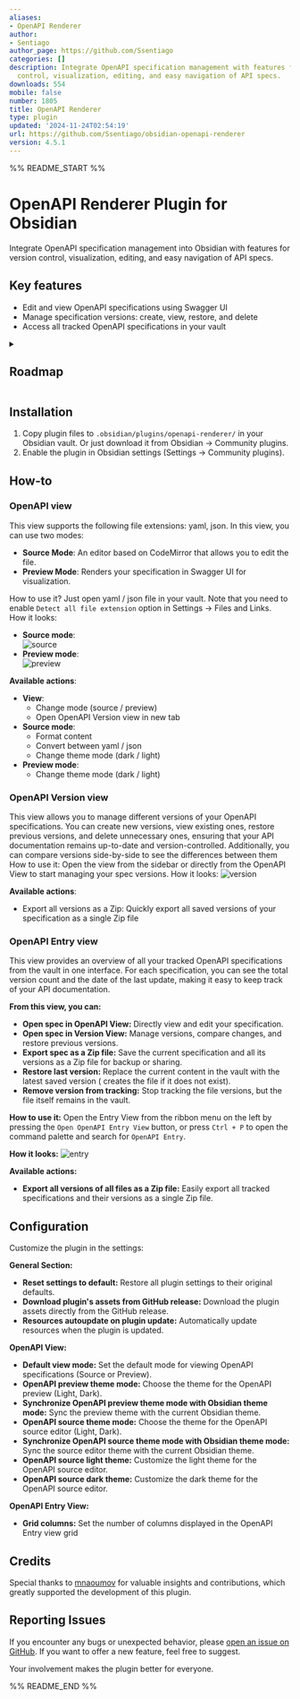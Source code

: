 ```yaml
---
aliases:
- OpenAPI Renderer
author:
- Sentiago
author_page: https://github.com/Ssentiago
categories: []
description: Integrate OpenAPI specification management with features for version
  control, visualization, editing, and easy navigation of API specs.
downloads: 554
mobile: false
number: 1805
title: OpenAPI Renderer
type: plugin
updated: '2024-11-24T02:54:19'
url: https://github.com/Ssentiago/obsidian-openapi-renderer
version: 4.5.1
---
```


%% README_START %%

# OpenAPI Renderer Plugin for Obsidian

Integrate OpenAPI specification management into Obsidian with features for version control,
visualization, editing, and easy navigation of API specs.

## Key features

- Edit and view OpenAPI specifications using Swagger UI
- Manage specification versions: create, view, restore, and delete
- Access all tracked OpenAPI specifications in your vault

<details>
  <summary><h2>Roadmap</h2></summary>

  - Enhance Version and Entry views  
 <s> Enhancing views with new features and improvements</s>  
  <s>Adding support for $ref links~</s>

</details>

## Installation

1. Copy plugin files to `.obsidian/plugins/openapi-renderer/` in your Obsidian vault. Or just
   download it from Obsidian -> Community plugins.
2. Enable the plugin in Obsidian settings (Settings → Community plugins).

## How-to

### OpenAPI view

This view supports the following file extensions: yaml, json.
In this view, you can use two modes:

- **Source Mode**: An editor based on CodeMirror that allows you to edit the file.
- **Preview Mode**: Renders your specification in Swagger UI for visualization.

How to use it? Just open yaml / json file in your vault. Note that you need to enable `Detect
all file extension` option in Settings -> Files and Links.  
How it looks:

- **Source mode**:  
  ![source](https://github.com/user-attachments/assets/d6e74610-6df6-49f6-8f4c-e28df1f92329)
- **Preview mode**:  
  ![preview](https://github.com/user-attachments/assets/526a9347-353c-4e6f-b004-eb9455f0da70)

**Available actions**:

- **View**:
    - Change mode (source / preview)
    - Open OpenAPI Version view in new tab
- **Source mode**:
    - Format content
    - Convert between yaml / json
    - Change theme mode (dark / light)
- **Preview mode**:
    - Change theme mode (dark / light)

### OpenAPI Version view

This view allows you to manage different versions of your OpenAPI specifications. You can create new
versions, view existing ones, restore previous versions, and delete unnecessary ones, ensuring that
your API documentation remains up-to-date and version-controlled. Additionally, you can compare
versions side-by-side to see the differences between them
How to use it: Open the view from the sidebar or directly from the OpenAPI View to start managing
your spec versions.
How it looks:
![version](https://github.com/user-attachments/assets/523016f1-243d-4119-9f84-b3960c467c66)

**Available actions**:

- Export all versions as a Zip: Quickly export all saved versions of your specification as a single
  Zip file

### OpenAPI Entry view

This view provides an overview of all your tracked OpenAPI specifications from the vault in one
interface. For each specification, you can see the total version count and the date of the last
update, making it easy to keep track of your API documentation.

**From this view, you can:**

- **Open spec in OpenAPI View:** Directly view and edit your specification.
- **Open spec in Version View:** Manage versions, compare changes, and restore previous versions.
- **Export spec as a Zip file:** Save the current specification and all its versions as a Zip file
  for backup or sharing.
- **Restore last version:** Replace the current content in the vault with the latest saved version (
  creates the file if it does not exist).
- **Remove version from tracking:** Stop tracking the file versions, but the file itself remains in
  the vault.

**How to use it:** Open the Entry View from the ribbon menu on the left by pressing
the `Open OpenAPI Entry View` button, or press `Ctrl + P` to open the command palette and search
for `OpenAPI Entry`.

**How it looks:**
![entry](https://github.com/user-attachments/assets/64db46f5-b631-422e-a53b-597de37fb1e0)

**Available actions:**

- **Export all versions of all files as a Zip file:** Easily export all tracked specifications and
  their versions as a single Zip file.

## Configuration

Customize the plugin in the settings:

**General Section:**

- **Reset settings to default:** Restore all plugin settings to their original defaults.
- **Download plugin's assets from GitHub release:** Download the plugin assets directly from the
  GitHub release.
- **Resources autoupdate on plugin update:** Automatically update resources when the plugin is
  updated.

**OpenAPI View:**

- **Default view mode:** Set the default mode for viewing OpenAPI specifications (Source or
  Preview).
- **OpenAPI preview theme mode:** Choose the theme for the OpenAPI preview (Light, Dark).
- **Synchronize OpenAPI preview theme mode with Obsidian theme mode:** Sync the preview theme with
  the current Obsidian theme.
- **OpenAPI source theme mode:** Choose the theme for the OpenAPI source editor (Light, Dark).
- **Synchronize OpenAPI source theme mode with Obsidian theme mode:** Sync the source editor theme
  with the current Obsidian theme.
- **OpenAPI source light theme:** Customize the light theme for the OpenAPI source editor.
- **OpenAPI source dark theme:** Customize the dark theme for the OpenAPI source editor.

**OpenAPI Entry View:**

- **Grid columns:** Set the number of columns displayed in the OpenAPI Entry view grid

## Credits

Special thanks to [mnaoumov](https://github.com/mnaoumov/) for valuable insights and contributions, which greatly supported the development of this plugin.

## Reporting Issues

If you encounter any bugs or unexpected behavior, please [open an issue on GitHub](https://github.com/ssentiago/openapi-renderer/issues). If you want to offer a new feature, feel free to suggest.

Your involvement makes the plugin better for everyone.



%% README_END %%